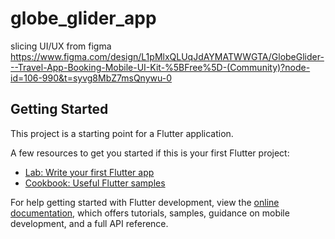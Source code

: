 # globe_glider_app

slicing UI/UX from figma 
https://www.figma.com/design/L1pMlxQLUqJdAYMATWWGTA/GlobeGlider---Travel-App-Booking-Mobile-UI-Kit-%5BFree%5D-(Community)?node-id=106-990&t=syvg8MbZ7msQnywu-0


## Getting Started

This project is a starting point for a Flutter application.

A few resources to get you started if this is your first Flutter project:

- [Lab: Write your first Flutter app](https://docs.flutter.dev/get-started/codelab)
- [Cookbook: Useful Flutter samples](https://docs.flutter.dev/cookbook)

For help getting started with Flutter development, view the
[online documentation](https://docs.flutter.dev/), which offers tutorials,
samples, guidance on mobile development, and a full API reference.
